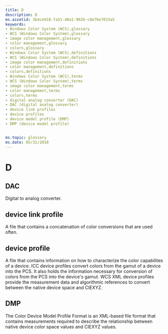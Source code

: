 ```yaml
---
title: D
description: D
ms.assetid: 3b4ce918-fa51-48a1-9026-c8e76e7015a5
keywords:
- Windows Color System (WCS),glossary
- WCS (Windows Color System),glossary
- image color management,glossary
- color management,glossary
- colors,glossary
- Windows Color System (WCS),definitions
- WCS (Windows Color System),definitions
- image color management,definitions
- color management,definitions
- colors,definitions
- Windows Color System (WCS),terms
- WCS (Windows Color System),terms
- image color management,terms
- color management,terms
- colors,terms
- digital analog converter (DAC)
- DAC (digital analog converter)
- device link profiles
- device profiles
- device model profile (DMP)
- DMP (device model profile)


ms.topic: glossary
ms.date: 05/31/2018
---
```


# D

## DAC

Digital to analog converter.

## device link profile

A file that contains a concatenation of color conversions that are used often.

## device profile

A file that contains information on how to characterize the color capabilites of a device. ICC device profiles convert colors from the gamut of a device into the PCS. It also holds the information necessary for conversion of colors from the PCS into the device's gamut. WCS XML device profiles provide the measurement data and algorithmic references to convert between the native device space and CIEXYZ.

## DMP

The Color Device Model Profile Format is an XML-based file format that contains measurements required to describe the relationship between native device color space values and CIEXYZ values.

 

 





